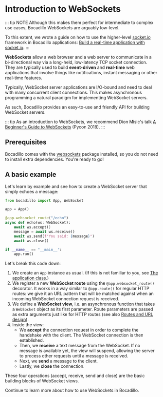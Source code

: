 # Introduction to WebSockets

::: tip NOTE
Although this makes them perfect for intermediate to complex use cases, Bocadillo WebSockets are arguably low-level.

To this extent, we wrote a guide on how to use the higher-level [socket.io](https://socket.io) framework in Bocadillo applications: [Build a real-time application with socket.io](/how-to/socketio.md).
:::

**WebSockets** allow a web browser and a web server to communicate in a bi-directional way via a long-held, low-latency TCP socket connection. They are typically used to build **event-driven** and **real-time** web applications that involve things like notifications, instant messaging or other real-time features.

Typically, WebSocket server applications are I/O-bound and need to deal with many concurrent client connections. This makes asynchronous programming a natural paradigm for implementing WebSocket servers.

As such, Bocadillo provides an easy-to-use and friendly API for building WebSocket servers.

::: tip
As an introduction to WebSockets, we recommend Dion Misic's talk [A Beginner's Guide to WebSockets](https://www.youtube.com/watch?v=PjiXkJ6P9pQ) (Pycon 2018).
:::

## Prerequisites

Bocadillo comes with the [websockets] package installed, so you do not need to install extra dependencies. You're ready to go!

## A basic example

Let's learn by example and see how to create a WebSocket server that simply echoes a message:

```python
from bocadillo import App, WebSocket

app = App()

@app.websocket_route("/echo")
async def echo(ws: WebSocket):
    await ws.accept()
    message = await ws.receive()
    await ws.send(f"You said: {message}")
    await ws.close()

if __name__ == "__main__":
    app.run()
```

Let's break this code down:

1. We create an `App` instance as usual. (If this is not familiar to you, see [The application class].)
2. We register a new **WebSocket route** using the `@app.websocket_route()` decorator. It works in a way similar to `@app.route()` for regular HTTP routes: we give it an URL pattern that will be matched against when an incoming WebSocket connection request is received.
3. We define a **WebSocket view**, i.e. an asynchronous function that takes a `WebSocket` object as its first parameter. Route parameters are passed as extra arguments just like for HTTP routes (see also [Routes and URL design]).
4. Inside the view:
   - We **accept** the connection request in order to complete the handshake with the client. The WebSocket connection is then established.
   - Then, we **receive** a text message from the WebSocket. If no message is available yet, the view will suspend, allowing the server to process other requests until a message is received.
   - Next, we **send** a message to the client.
   - Lastly, we **close** the connection.

These four operations (accept, receive, send and close) are the basic building blocks of WebSocket views.

Continue to learn more about how to use WebSockets in Bocadillo.

[websockets]: https://websockets.readthedocs.io
[the application class]: ../app.md
[routes and url design]: ../http/routing.md
